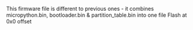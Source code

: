 This firmware file is different to previous ones - it combines micropython.bin, bootloader.bin & partition_table.bin into one file
Flash at 0x0 offset
